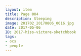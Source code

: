 ```yaml
---
layout: item
title: Page 004
description: Sleeping
image: 201702_20170806_0016.jpg
date: 2017-05-06
ID: 2017-hiss-victore-sketchbook
tags: 
- ocs 
- people
---
```

